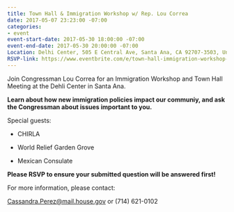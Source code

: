 ```yaml
---
title: Town Hall & Immigration Workshop w/ Rep. Lou Correa
date: 2017-05-07 23:23:00 -07:00
categories:
- event
event-start-date: 2017-05-30 18:00:00 -07:00
event-end-date: 2017-05-30 20:00:00 -07:00
Location: Delhi Center, 505 E Central Ave, Santa Ana, CA 92707-3503, United States
RSVP-link: https://www.eventbrite.com/e/town-hall-immigration-workshop-tickets-34107912685
---
```


Join Congressman Lou Correa for an Immigration Workshop and Town Hall Meeting at the Dehli Center in Santa Ana.

**Learn about how new immigration policies impact our communiy, and ask the Congressman about issues important to you.**

Special guests:

* CHIRLA

* World Relief Garden Grove

* Mexican Consulate

**Please RSVP to ensure your submitted question will be answered first!**

For more information, please contact:

[Cassandra.Perez@mail.house.gov](mailto:Cassandra.Perez@mail.house.gov) or (714) 621-0102